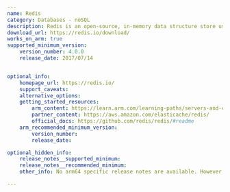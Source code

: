 ```yaml
---
name: Redis
category: Databases - noSQL
description: Redis is an open-source, in-memory data structure store used as a database, cache, message broker, and streaming engine.
download_url: https://redis.io/download/
works_on_arm: true
supported_minimum_version:
    version_number: 4.0.0
    release_date: 2017/07/14


optional_info:
    homepage_url: https://redis.io/
    support_caveats:
    alternative_options:
    getting_started_resources:
        arm_content: https://learn.arm.com/learning-paths/servers-and-cloud-computing/redis/
        partner_content: https://aws.amazon.com/elasticache/redis/
        official_docs: https://github.com/redis/redis/#readme
    arm_recommended_minimum_version:
        version_number:
        release_date:

optional_hidden_info:
    release_notes__supported_minimum:
    release_notes__recommended_minimum:
    other_info: No arm64 specific release notes are available. However, arm support is mentioned here- https://redis.io/docs/reference/arm/

---
```

